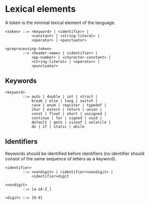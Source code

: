# Lexical elements

A token is the minimal lexical element of the language.

```
<token> ::= <keyword> | <identifier> | 
            <constant> | <string-literal> | 
            <operator> | <punctuator>

<preprocessing-token> 
        ::= <header-name> | <identifier> |
            <pp-number> | <character-constant> |
            <string-literal> | <operator> |
            <punctuator>
```

## Keywords
```
<keyword> 
        ::= auto | double | int | struct |
            break | else | long | switch |
            case | enum | register | typedef |
            char | extern | return | union |
            const | float | short | unsigned |
            continue | for | signed | void |
            default | goto | sizeof | volatile |
            do | if | static | while
```

## Identifiers
Keywords should be identified before identifiers (no identifier should consist of the same sequence of letters as a keyword).
```
<identifier>
        ::= <nondigit> | <identifier><nondigit> |
            <identifier>digit

<nondigit>
        ::= [a-zA-Z_]

<digit> ::= [0-9]
```